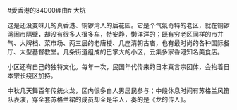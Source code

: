#愛香港的84000理由# 大坑

这是还没变味儿的真香港、铜锣湾人的后花园。它是个气氛奇特的老区，就在铜锣湾闹市隔壁，却没有很多人很多车，特安静，懒洋洋的；既有穷老区同样的市井气、大牌档、菜市场、两三层的老唐楼、几座清朝古庙，也有最时尚的各种国际餐厅、大型基督教堂。几条街道组成的巴掌大的小区，云集多家香港知名美食店。

小区还有自己的独特文化。每年一次，民国年代传来的日本真言宗团体，会抬着日本宗长绕区加持。

中秋几天舞百年传统火龙，区内很多白人男居民参与；中段休息时间有苏格兰风笛队表演，穿全套苏格兰裙的成员却全是华人，奏的是《龙的传人》。
